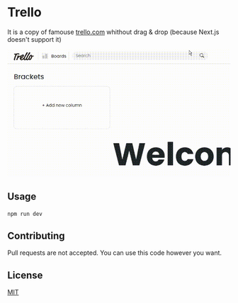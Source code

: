 # Trello

It is a copy of famouse [trello.com](https://trello.com/) whithout drag & drop (because Next.js doesn't support it)

![](public/demo.gif)

## Usage

```bash
npm run dev
```
## Contributing
Pull requests are not accepted. You can use this code however you want.

## License
[MIT](https://choosealicense.com/licenses/mit/)
